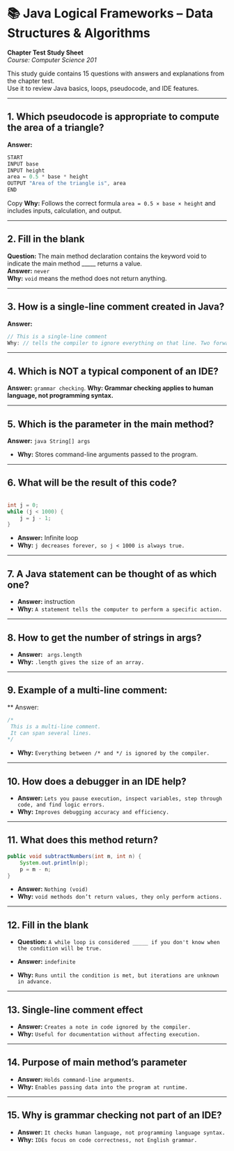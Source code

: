 # 📚 Java Logical Frameworks – Data Structures & Algorithms  
**Chapter Test Study Sheet**  
*Course: Computer Science 201*

This study guide contains 15 questions with answers and explanations from the chapter test.  
Use it to review Java basics, loops, pseudocode, and IDE features.

---

## 1. Which pseudocode is appropriate to compute the area of a triangle?
**Answer:**
```java
START
INPUT base
INPUT height
area ← 0.5 * base * height
OUTPUT "Area of the triangle is", area
END
```

Copy
**Why:** Follows the correct formula `area = 0.5 × base × height` and includes inputs, calculation, and output.

---

## 2. Fill in the blank  
**Question:** The main method declaration contains the keyword void to indicate the main method _____ returns a value.  
**Answer:** `never`  
**Why:** `void` means the method does not return anything.

---

## 3. How is a single-line comment created in Java?  
**Answer:**
```java
// This is a single-line comment
Why: // tells the compiler to ignore everything on that line. Two forward slashes
```

---

## 4. Which is NOT a typical component of an IDE?

**Answer:** `grammar checking`.
**Why: Grammar checking applies to human language, not programming syntax.**

---

## 5. Which is the parameter in the main method?
**Answer:** ```java String[] args```

* **Why:** Stores command-line arguments passed to the program.

---

## 6. What will be the result of this code?
```java

int j = 0;
while (j < 1000) {
    j = j - 1;
}
```
* **Answer:** Infinite loop
* **Why:** `j decreases forever, so j < 1000 is always true.`

---

## 7. A Java statement can be thought of as which one?
* **Answer:** instruction
* **Why:** `A statement tells the computer to perform a specific action.`

---

## 8. How to get the number of strings in args?
* **Answer:** ``` args.length```
* **Why:** `.length gives the size of an array.`

---

## 9. Example of a multi-line comment:
** Answer:

```java
/*
 This is a multi-line comment.
 It can span several lines.
*/
```
* **Why:** `Everything between /* and */ is ignored by the compiler.`

---

## 10. How does a debugger in an IDE help?
* **Answer:** `Lets you pause execution, inspect variables, step through code, and find logic errors.`
* **Why:** `Improves debugging accuracy and efficiency.`

---

## 11. What does this method return?
```java
public void subtractNumbers(int m, int n) {
    System.out.println(p);
    p = m - n;
}
```
* **Answer:** `Nothing (void)`
* **Why:** `void methods don’t return values, they only perform actions.`

---

## 12. Fill in the blank
* **Question:** `A while loop is considered _____ if you don't know when the condition will be true.`

* **Answer:** `indefinite`
* **Why:** `Runs until the condition is met, but iterations are unknown in advance.`

---

## 13. Single-line comment effect
* **Answer:** `Creates a note in code ignored by the compiler.`
* **Why:** `Useful for documentation without affecting execution.`

---

## 14. Purpose of main method’s parameter
* **Answer:** `Holds command-line arguments.`
* **Why:** `Enables passing data into the program at runtime.`

---

## 15. Why is grammar checking not part of an IDE?
* **Answer:** `It checks human language, not programming language syntax.`
* **Why:** `IDEs focus on code correctness, not English grammar.`



